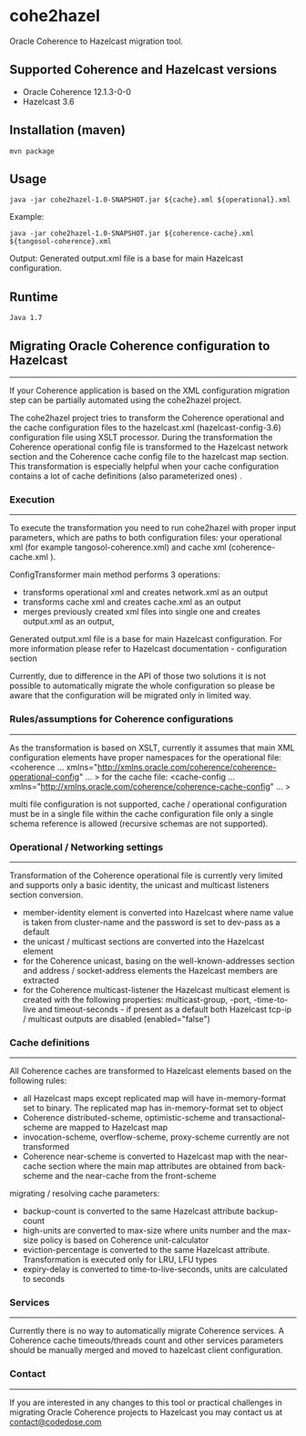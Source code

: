 # cohe2hazel
Oracle Coherence to Hazelcast migration tool. 

## Supported Coherence and Hazelcast versions
- Oracle Coherence 12.1.3-0-0
- Hazelcast 3.6

## Installation (maven)
```
mvn package
```
## Usage
```
java -jar cohe2hazel-1.0-SNAPSHOT.jar ${cache}.xml ${operational}.xml
```
Example:
```
java -jar cohe2hazel-1.0-SNAPSHOT.jar ${coherence-cache}.xml ${tangosol-coherence}.xml
```
Output:
Generated output.xml file is a base for main Hazelcast configuration.

## Runtime
```
Java 1.7 
```

## Migrating Oracle Coherence configuration to Hazelcast 
***
If your Coherence application is based on the XML configuration migration step can be partially automated using the cohe2hazel project.

The cohe2hazel project tries to transform the Coherence operational and the cache configuration files to the hazelcast.xml (hazelcast-config-3.6) configuration file using XSLT processor. During the transformation the Coherence operational config file is transformed to the Hazelcast network section and the Coherence cache config file to the hazelcast map section. This transformation is especially helpful when your cache configuration contains a lot of cache definitions (also parameterized ones) . 

### Execution
***
To execute the transformation you need to run cohe2hazel with proper input parameters, which are paths to both configuration files: your operational xml (for example tangosol-coherence.xml) and cache xml (coherence-cache.xml ).

ConfigTransformer main method performs 3 operations: 
- transforms operational xml and creates network.xml as an output 
- transforms cache xml and creates cache.xml as an output 
- merges previously created xml files into single one and creates output.xml as an output, 

Generated output.xml file is a base for main Hazelcast configuration. For more information please refer to Hazelcast documentation - configuration section

Currently, due to difference in the API of those two solutions it is not possible to automatically migrate the whole configuration so please be aware that the configuration will be migrated only in limited way. 

### Rules/assumptions for Coherence configurations
***
As the transformation is based on XSLT, currently it assumes that main XML configuration elements have proper namespaces
for the operational file: <coherence ...
            xmlns="http://xmlns.oracle.com/coherence/coherence-operational-config" … >
for the cache file: <cache-config … xmlns="http://xmlns.oracle.com/coherence/coherence-cache-config" … >

multi file configuration is not supported, cache / operational configuration must be in a single file
within the cache configuration file only a single schema reference is allowed (recursive schemas are not supported).


### Operational / Networking settings
***
Transformation of the Coherence operational file is currently very limited and supports only a basic identity, the unicast and multicast listeners section conversion.

- member-identity element is converted into Hazelcast <group> where name value is taken from cluster-name and the password is set to dev-pass as a default
- the unicast / multicast sections are converted into the Hazelcast <join> element
- for the Coherence unicast, basing on the well-known-addresses section and address / socket-address elements the Hazelcast <tcp-ip> members are extracted
- for the Coherence multicast-listener the Hazelcast multicast element is created with the following properties: multicast-group, -port, -time-to-live and timeout-seconds - if present
as a default both Hazelcast tcp-ip / multicast outputs are disabled (enabled="false")

### Cache definitions
***
All Coherence caches are transformed to Hazelcast <map> elements based on the following rules:
	
- all Hazelcast maps except replicated map will have in-memory-format set to binary. The replicated map has in-memory-format set to object
- Coherence distributed-scheme, optimistic-scheme and transactional-scheme are mapped to Hazelcast map 
- invocation-scheme, overflow-scheme, proxy-scheme currently are not transformed
- Coherence  near-scheme is converted to Hazelcast map with the near-cache section where the main map attributes are obtained from back-scheme and the near-cache from the front-scheme

migrating / resolving cache parameters:
- backup-count is converted to the same Hazelcast attribute backup-count
- high-units are converted to max-size where units number and the max-size policy is based on Coherence unit-calculator
- eviction-percentage is converted to the same Hazelcast attribute. Transformation is executed only for LRU, LFU types
- expiry-delay is converted to time-to-live-seconds, units are calculated to seconds

### Services
***
Currently there is no way to automatically migrate Coherence services. A Coherence cache timeouts/threads count and other services parameters should be manually merged and moved to hazelcast client configuration. 


### Contact
***
If you are interested in any changes to this tool or practical challenges in migrating Oracle Coherence projects to Hazelcast you may contact us at contact@codedose.com
